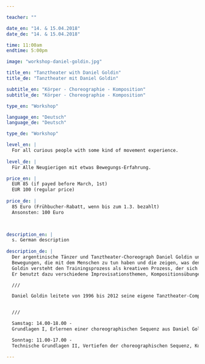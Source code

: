 ```yaml
---

teacher: ""

date_en: "14. & 15.04.2018"
date_de: "14. & 15.04.2018"

time: 11:00am
endtime: 5:00pm

image: "workshop-daniel-goldin.jpg"

title_en: "Tanztheater with Daniel Goldin"
title_de: "Tanztheater mit Daniel Goldin"

subtitle_en: "Körper - Choreographie - Komposition"
subtitle_de: "Körper - Choreographie - Komposition"

type_en: "Workshop"

language_en: "Deutsch"
language_de: "Deutsch"

type_de: "Workshop"

level_en: |
  For all curious people with some kind of movement experience.
  
level_de: |
  Für Alle Neugierigen mit etwas Bewegungs-Erfahrung.      

price_en: |
  EUR 85 (if payed before March, 1st)  
  EUR 100 (regular price)
  
price_de: |
  85 Euro (Frühbucher-Rabatt, wenn bis zum 1.3. bezahlt)  
  Ansonsten: 100 Euro
    


description_en: |
  s. German description
  
description_de: |
  Der argentinische Tänzer und Tanztheater-Choreograph Daniel Goldin unterrichtet eine Technik, die es dem Einzelnen ermöglicht, seine eigene Persönlichkeit mit einzubeziehen:
  Bewegungen, die mit dem Menschen zu tun haben und die zeigen, was den tanzenden Menschen bewegt.
  Goldin versteht den Trainingsprozess als kreativen Prozess, der sich nicht auf das Erlernen festgelegter Schritte oder Bewegungssequenzen begrenzt, sondern am Verständnis der Bewegung orientiert.
  Er benutzt dazu verschiedene Improvisationsthemen, Kompositionsübungen und kurze Sequenzen aus seinem umfassenden choreographischen Repertoire.

  ///  

  Daniel Goldin leitete von 1996 bis 2012 seine eigene Tanztheater-Compagnie am Theater in Münster. Er studierte modernen und klassischen Tanz in Buenos Aires und war Mitglied bei Nucleodanza und der Grupo de Danza Contemporánea del Teatro San Martín. 1987 kam er nach Deutschland und wurde Tänzer im Folkwang Tanzstudio Essen. Er arbeitete unter anderem mit Pina Bausch und dem Wuppertaler Tanztheater sowie Künstlern wie Carolyn Carlson, Urs Dietrich, Raffaella Giordano und Susanne Linke.  


  ///  

  Samstag: 14.00-18.00 -  
  Grundlagen I, Erlernen einer choreographischen Sequenz aus Daniel Goldins Repertoire   

  Sonntag: 11.00-17.00 -  
  Technische Grundlagen II, Vertiefen der choreographischen Sequenz, Kompositions-Übungen, Zusammenführen der Sequenz und Eigen-Kompositionen zu einer Szene

---
```




